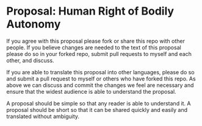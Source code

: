 # Proposal: Human Right of Bodily Autonomy

If you agree with this proposal please fork or share this repo with other people.  If you believe changes are needed to the text of this proposal please do so in your forked repo, submit pull requests to myself and each other, and discuss. 

If you are able to translate this proposal into other languages, please do so and submit a pull request to myself or others who have forked this repo.  As above we can discuss and commit the changes we feel are necessary and ensure that the widest audience is able to understand the proposal.

A proposal should be simple so that any reader is able to understand it.  A proposal should be short so that it can be shared quickly and easily and translated without ambiguity.  

